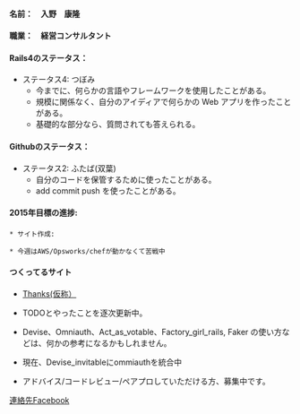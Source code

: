 #### 名前：　入野　康隆

#### 職業：　経営コンサルタント

#### Rails4のステータス：

* ステータス4: つぼみ　
    * 今までに、何らかの言語やフレームワークを使用したことがある。
    * 規模に関係なく、自分のアイディアで何らかの Web アプリを作ったことがある。
    * 基礎的な部分なら、質問されても答えられる。

#### Githubのステータス：

* ステータス2: ふたば(双葉)
    * 自分のコードを保管するために使ったことがある。
    * add commit push を使ったことがある。

#### 2015年目標の進捗: 

    * サイト作成:
    
    * 今週はAWS/Opsworks/chefが動かなくて苦戦中

#### つくってるサイト
* [Thanks(仮称）](https://docs.google.com/document/d/15dRps6ALMVPEOmr9gxLqmxkY4pW2S__f8AuJBypdtXA/edit "Irino's Website")

* TODOとやったことを逐次更新中。

* Devise、Omniauth、Act_as_votable、Factory_girl_rails, Faker の使い方などは、何かの参考になるかもしれません。

* 現在、Devise_invitableにommiauthを統合中

* アドバイス/コードレビュー/ペアプロしていただける方、募集中です。

 [連絡先Facebook](https://www.facebook.com/irinoyasu "Irino's Facebook")